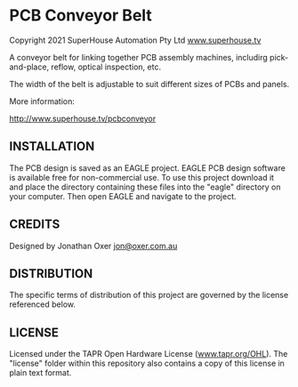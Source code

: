 PCB Conveyor Belt
=================

Copyright 2021 SuperHouse Automation Pty Ltd  www.superhouse.tv

A conveyor belt for linking together PCB assembly machines, includirg
pick-and-place, reflow, optical inspection, etc.

The width of the belt is adjustable to suit different sizes of PCBs
and panels.

More information:

  http://www.superhouse.tv/pcbconveyor

INSTALLATION
------------
The PCB design is saved as an EAGLE project. EAGLE PCB design software
is available free for non-commercial use. To use this project download
it and place the directory containing these files into the "eagle"
directory on your computer. Then open EAGLE and navigate to the project.


CREDITS
-------
Designed by Jonathan Oxer jon@oxer.com.au


DISTRIBUTION
------------
The specific terms of distribution of this project are governed by the
license referenced below.


LICENSE
-------
Licensed under the TAPR Open Hardware License (www.tapr.org/OHL).
The "license" folder within this repository also contains a copy of
this license in plain text format.
